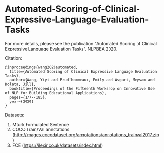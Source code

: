 # Automated-Scoring-of-Clinical-Expressive-Language-Evaluation-Tasks

For more details, please see the publication "Automated Scoring of Clinical Expressive Language Evaluation Tasks", NLPBEA 2020.

Citation:

```
@inproceedings{wang2020automated,
  title={Automated Scoring of Clinical Expressive Language Evaluation Tasks},
  author={Wang, Yiyi and Prud’hommeaux, Emily and Asgari, Meysam and Dolata, Jill},
  booktitle={Proceedings of the Fifteenth Workshop on Innovative Use of NLP for Building Educational Applications},
  pages={177--185},
  year={2020}
}
```

Datasets: 
1. Mturk Formulated Sentence
2. COCO Train/Val annotations (http://images.cocodataset.org/annotations/annotations_trainval2017.zip)
3. FCE (https://ilexir.co.uk/datasets/index.html)
